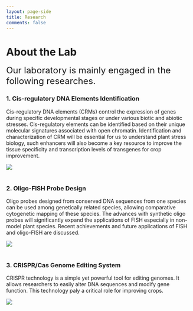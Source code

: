 ```yaml
---
layout: page-side
title: Research
comments: false
---
```


About the Lab
===============

<font size="5">Our laboratory is mainly engaged in the following researches.</font>
<br>

### 1. Cis-regulatory DNA Elements Identification
Cis-regulatory DNA elements (CRMs) control the expression of genes during specific developmental stages or under various biotic and abiotic stresses. Cis-regulatory elements can be identified based on their unique molecular signatures associated with open chromatin. Identification and characterization of CRM will be essential for us to understand plant stress biology, such enhancers will also become a key resource to improve the tissue specificity and transcription levels of transgenes for crop improvement.

<img src="{{ site.baseurl }}/assets/images/Research_CRE.jpg">
<br><br>

### 2. Oligo-FISH Probe Design
Oligo probes designed from conserved DNA sequences from one species can be used among genetically related species, allowing comparative cytogenetic mapping of these species. The advances with synthetic oligo probes will significantly expand the applications of FISH especially in non-model plant species. Recent achievements and future applications of FISH and oligo-FISH are discussed.

<img src="{{ site.baseurl }}/assets/images/Research_OligoFISH.jpg">
<br><br>

### 3. CRISPR/Cas Genome Editing System
CRISPR technology is a simple yet powerful tool for editing genomes. It allows researchers to easily alter DNA sequences and modify gene function. This technology paly a critical role for improving crops.

<img src="{{ site.baseurl }}/assets/images/Research_CRISPR.jpg">
<br><br>
